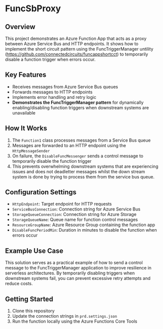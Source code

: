 # FuncSbProxy

## Overview
This project demonstrates an Azure Function App that acts as a proxy between Azure Service Bus and HTTP endpoints. It shows how to implement the short circuit pattern using the FuncTriggerManager untility (https://github.com/connectedcircuits/funcappshortcct) to temporarily disable a function trigger when errors occur.

## Key Features
- Receives messages from Azure Service Bus queues
- Forwards messages to HTTP endpoints
- Implements error handling and retry logic
- **Demonstrates the FuncTriggerManager pattern** for dynamically enabling/disabling function triggers when downstream systems are unavailable

## How It Works
1. The `Function1` class processes messages from a Service Bus queue
2. Messages are forwarded to an HTTP endpoint using the `HttpMessageSender`
3. On failure, the `DisableFuncMessenger` sends a control message to temporarily disable the function trigger
4. This prevents overwhelming downstream systems that are experiencing issues and does not deadletter messages whilst the down stream system is done by trying to process them from the service bus queue.

## Configuration Settings
- `HttpEndpoint`: Target endpoint for HTTP requests
- `ServiceBusConnection`: Connection string for Azure Service Bus
- `StorageQueueConnection`: Connection string for Azure Storage
- `StorageQueueName`: Queue name for function control messages
- `ResourceGroupName`: Azure Resource Group containing the function app
- `DisableFuncPeriodMin`: Duration in minutes to disable the function when errors occur

## Example Use Case
This solution serves as a practical example of how to send a control message to the FuncTriggerManager application to improve resilience in serverless architectures. By temporarily disabling triggers when downstream systems fail, you can prevent excessive retry attempts and reduce costs.

## Getting Started
1. Clone this repository
2. Update the connection strings in `prd.settings.json`
3. Run the function locally using the Azure Functions Core Tools
